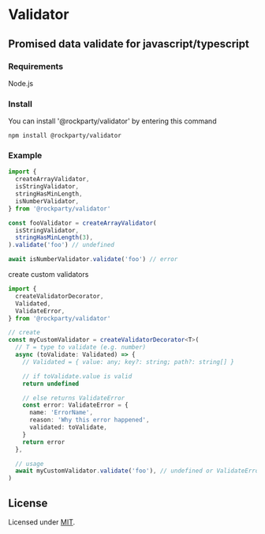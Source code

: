 # Validator

## Promised data validate for javascript/typescript

### Requirements

Node.js

### Install

You can install '@rockparty/validator' by entering this command

```
npm install @rockparty/validator
```

### Example

```ts
import {
  createArrayValidator,
  isStringValidator,
  stringHasMinLength,
  isNumberValidator,
} from '@rockparty/validator'

const fooValidator = createArrayValidator(
  isStringValidator,
  stringHasMinLength(3),
).validate('foo') // undefined

await isNumberValidator.validate('foo') // error
```

create custom validators

```ts
import {
  createValidatorDecorator,
  Validated,
  ValidateError,
} from '@rockparty/validator'

// create
const myCustomValidator = createValidatorDecorator<T>(
  // T = type to validate (e.g. number)
  async (toValidate: Validated) => {
    // Validated = { value: any; key?: string; path?: string[] }

    // if toValidate.value is valid
    return undefined

    // else returns ValidateError
    const error: ValidateError = {
      name: 'ErrorName',
      reason: 'Why this error happened',
      validated: toValidate,
    }
    return error
  },

  // usage
  await myCustomValidator.validate('foo'), // undefined or ValidateErrorMap
)
```

## License

Licensed under [MIT](./LICENSE).
